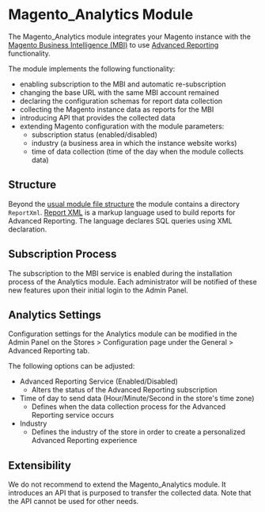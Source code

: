 # Magento_Analytics Module

The Magento_Analytics module integrates your Magento instance with the [Magento Business Intelligence (MBI)](https://magento.com/products/business-intelligence) to use [Advanced Reporting](https://devdocs.magento.com/guides/v2.3/advanced-reporting/modules.html) functionality.

The module implements the following functionality:

* enabling subscription to the MBI and automatic re-subscription
* changing the base URL with the same MBI account remained
* declaring the configuration schemas for report data collection
* collecting the Magento instance data as reports for the MBI
* introducing API that provides the collected data
* extending Magento configuration with the module parameters:
    * subscription status (enabled/disabled)
    * industry (a business area in which the instance website works)
    * time of data collection (time of the day when the module collects data)

## Structure

Beyond the [usual module file structure](https://devdocs.magento.com/guides/v2.3/architecture/archi_perspectives/components/modules/mod_intro.html) the module contains a directory `ReportXml`.
[Report XML](https://devdocs.magento.com/guides/v2.3/advanced-reporting/report-xml.html) is a markup language used to build reports for Advanced Reporting.
The language declares SQL queries using XML declaration.

## Subscription Process

The subscription to the MBI service is enabled during the installation process of the Analytics module. Each administrator will be notified of these new features upon their initial login to the Admin Panel.

## Analytics Settings

Configuration settings for the Analytics module can be modified in the Admin Panel on the Stores > Configuration page under the General > Advanced Reporting tab.

The following options can be adjusted:
* Advanced Reporting Service (Enabled/Disabled)
    * Alters the status of the Advanced Reporting subscription
* Time of day to send data (Hour/Minute/Second in the store's time zone)
    * Defines when the data collection process for the Advanced Reporting service occurs
* Industry
    * Defines the industry of the store in order to create a personalized Advanced Reporting experience

## Extensibility

We do not recommend to extend the Magento_Analytics module. It introduces an API that is purposed to transfer the collected data. Note that the API cannot be used for other needs.

